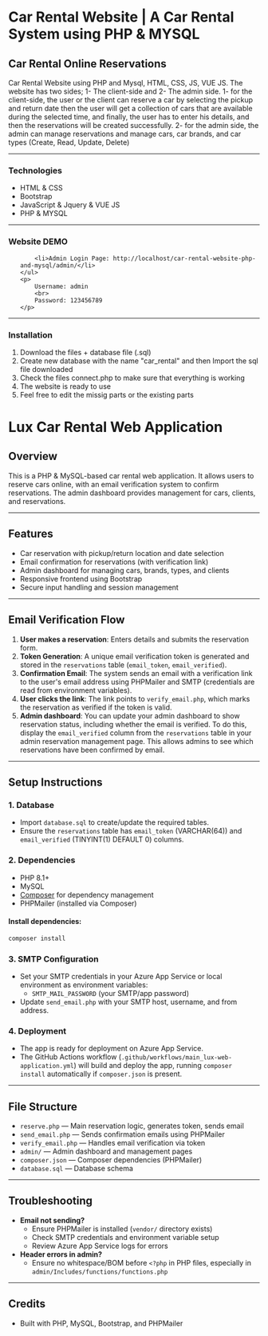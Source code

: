 <h1>Car Rental Website | A Car Rental System using PHP & MYSQL</h1>
<h2>Car Rental Online Reservations</h2>
<p>
Car Rental Website using PHP and Mysql, HTML, CSS, JS, VUE JS.
The website has two sides; 1- The client-side and 2- The admin side.
1- for the client-side, the user or the client can reserve a car by selecting the pickup and return date then the user will get a collection of cars that are available during the selected time, and finally, the user has to enter his details, and then the reservations will be created successfully.
2- for the admin side, the admin can manage reservations and manage cars, car brands, and car types (Create, Read, Update, Delete)	
</p>
<hr>
<div>
	<h3>Technologies</h3>
  	<ul>
		<li>HTML & CSS</li>
		<li>Bootstrap</li>
		<li>JavaScript & Jquery & VUE JS</li>
		<li>PHP & MYSQL</li>
	</ul>
</div>
<hr>
<div>
	<h3>Website DEMO</h3>
  	<ul>
		
		<li>Admin Login Page: http://localhost/car-rental-website-php-and-mysql/admin/</li>
	</ul>
	<p>
		Username: admin
		<br>
		Password: 123456789
	</p>
</div>
<hr>
<div>
	<h3>Installation</h3>
  	<ol>
		<li>Download the files + database file (.sql)</li>
		<li>Create new database with the name "car_rental" and then Import the sql file downloaded </li>
		<li>Check the files connect.php to make sure that everything is working</li>
		<li>The website is ready to use</li>
		<li>Feel free to edit the missig parts or the existing parts</li>
	</ol>
</div>

# Lux Car Rental Web Application

## Overview
This is a PHP & MySQL-based car rental web application. It allows users to reserve cars online, with an email verification system to confirm reservations. The admin dashboard provides management for cars, clients, and reservations.

---

## Features
- Car reservation with pickup/return location and date selection
- Email confirmation for reservations (with verification link)
- Admin dashboard for managing cars, brands, types, and clients
- Responsive frontend using Bootstrap
- Secure input handling and session management

---

## Email Verification Flow
1. **User makes a reservation**: Enters details and submits the reservation form.
2. **Token Generation**: A unique email verification token is generated and stored in the `reservations` table (`email_token`, `email_verified`).
3. **Confirmation Email**: The system sends an email with a verification link to the user's email address using PHPMailer and SMTP (credentials are read from environment variables).
4. **User clicks the link**: The link points to `verify_email.php`, which marks the reservation as verified if the token is valid.
5. **Admin dashboard**: You can update your admin dashboard to show reservation status, including whether the email is verified. To do this, display the `email_verified` column from the `reservations` table in your admin reservation management page. This allows admins to see which reservations have been confirmed by email.

---

## Setup Instructions

### 1. Database
- Import `database.sql` to create/update the required tables.
- Ensure the `reservations` table has `email_token` (VARCHAR(64)) and `email_verified` (TINYINT(1) DEFAULT 0) columns.

### 2. Dependencies
- PHP 8.1+
- MySQL
- [Composer](https://getcomposer.org/) for dependency management
- PHPMailer (installed via Composer)

#### Install dependencies:
```bash
composer install
```

### 3. SMTP Configuration
- Set your SMTP credentials in your Azure App Service or local environment as environment variables:
  - `SMTP_MAIL_PASSWORD` (your SMTP/app password)
- Update `send_email.php` with your SMTP host, username, and from address.

### 4. Deployment
- The app is ready for deployment on Azure App Service.
- The GitHub Actions workflow (`.github/workflows/main_lux-web-application.yml`) will build and deploy the app, running `composer install` automatically if `composer.json` is present.

---

## File Structure
- `reserve.php` — Main reservation logic, generates token, sends email
- `send_email.php` — Sends confirmation emails using PHPMailer
- `verify_email.php` — Handles email verification via token
- `admin/` — Admin dashboard and management pages
- `composer.json` — Composer dependencies (PHPMailer)
- `database.sql` — Database schema

---

## Troubleshooting
- **Email not sending?**
  - Ensure PHPMailer is installed (`vendor/` directory exists)
  - Check SMTP credentials and environment variable setup
  - Review Azure App Service logs for errors
- **Header errors in admin?**
  - Ensure no whitespace/BOM before `<?php` in PHP files, especially in `admin/Includes/functions/functions.php`

---

## Credits
- Built with PHP, MySQL, Bootstrap, and PHPMailer
